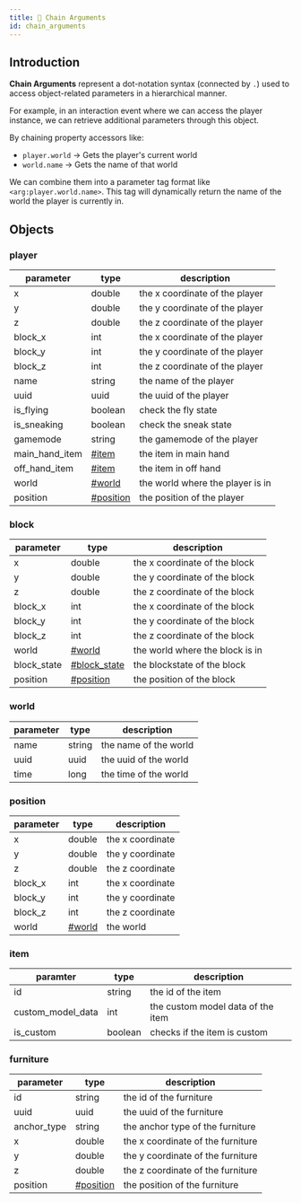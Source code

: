 ```yaml
---
title: 🔗 Chain Arguments
id: chain_arguments
---
```


## Introduction

**Chain Arguments** represent a dot-notation syntax (connected by `.`) used to access object-related parameters in a hierarchical manner.

For example, in an interaction event where we can access the player instance, we can retrieve additional parameters through this object.

By chaining property accessors like:

* `player.world` → Gets the player's current world
* `world.name` → Gets the name of that world

We can combine them into a parameter tag format like `<arg:player.world.name>`. This tag will dynamically return the name of the world the player is currently in.

## Objects

### player

| parameter        | type                             | description                      |
| ---------------- | -------------------------------- | -------------------------------- |
| x                | double                           | the x coordinate of the player   |
| y                | double                           | the y coordinate of the player   |
| z                | double                           | the z coordinate of the player   |
| block\_x         | int                              | the x coordinate of the player   |
| block\_y         | int                              | the y coordinate of the player   |
| block\_z         | int                              | the z coordinate of the player   |
| name             | string                           | the name of the player           |
| uuid             | uuid                             | the uuid of the player           |
| is\_flying       | boolean                          | check the fly state              |
| is\_sneaking     | boolean                          | check the sneak state            |
| gamemode         | string                           | the gamemode of the player       |
| main\_hand\_item | [#item](#item "mention")         | the item in main hand            |
| off\_hand\_item  | [#item](#item "mention")         | the item in off hand             |
| world            | [#world](#world "mention")       | the world where the player is in |
| position         | [#position](#position "mention") | the position of the player       |

### block

| parameter    | type                                    | description                     |
| ------------ | --------------------------------------- | ------------------------------- |
| x            | double                                  | the x coordinate of the block   |
| y            | double                                  | the y coordinate of the block   |
| z            | double                                  | the z coordinate of the block   |
| block\_x     | int                                     | the x coordinate of the block   |
| block\_y     | int                                     | the y coordinate of the block   |
| block\_z     | int                                     | the z coordinate of the block   |
| world        | [#world](#world "mention")              | the world where the block is in |
| block\_state | [#block\_state](#block_state "mention") | the blockstate of the block     |
| position     | [#position](#position "mention")        | the position of the block       |

### world

| parameter | type   | description           |
| --------- | ------ | --------------------- |
| name      | string | the name of the world |
| uuid      | uuid   | the uuid of the world |
| time      | long   | the time of the world |

### position

| parameter | type                       | description      |
| --------- | -------------------------- | ---------------- |
| x         | double                     | the x coordinate |
| y         | double                     | the y coordinate |
| z         | double                     | the z coordinate |
| block\_x  | int                        | the x coordinate |
| block\_y  | int                        | the y coordinate |
| block\_z  | int                        | the z coordinate |
| world     | [#world](#world "mention") | the world        |

### item

| paramter            | type    | description                       |
| ------------------- | ------- | --------------------------------- |
| id                  | string  | the id of the item                |
| custom\_model\_data | int     | the custom model data of the item |
| is\_custom          | boolean | checks if the item is custom      |

### furniture

| parameter    | type                             | description                       |
| ------------ | -------------------------------- | --------------------------------- |
| id           | string                           | the id of the furniture           |
| uuid         | uuid                             | the uuid of the furniture         |
| anchor\_type | string                           | the anchor type of the furniture  |
| x            | double                           | the x coordinate of the furniture |
| y            | double                           | the y coordinate of the furniture |
| z            | double                           | the z coordinate of the furniture |
| position     | [#position](#position "mention") | the position of the furniture     |